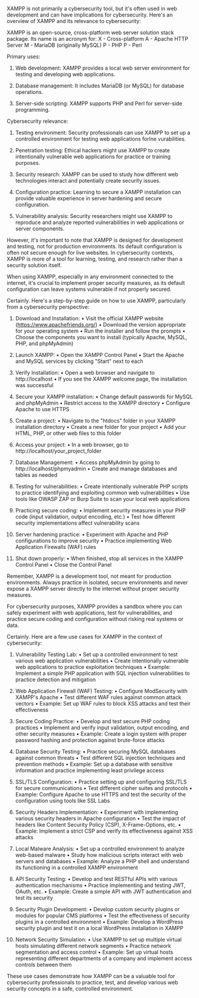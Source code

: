 XAMPP is not primarily a cybersecurity tool, but it's often used in web development and can have implications for cybersecurity. Here's an overview of XAMPP and its relevance to cybersecurity:

XAMPP is an open-source, cross-platform web server solution stack package. Its name is an acronym for:
X - Cross-platform
A - Apache HTTP Server
M - MariaDB (originally MySQL)
P - PHP
P - Perl

Primary uses:

1. Web development: XAMPP provides a local web server environment for testing and developing web applications.

2. Database management: It includes MariaDB (or MySQL) for database operations.

3. Server-side scripting: XAMPP supports PHP and Perl for server-side programming.

Cybersecurity relevance:

1. Testing environment: Security professionals can use XAMPP to set up a controlled environment for testing web applications forlne vurabilities.

2. Penetration testing: Ethical hackers might use XAMPP to create intentionally vulnerable web applications for practice or training purposes.

3. Security research: XAMPP can be used to study how different web technologies interact and potentially create security issues.

4. Configuration practice: Learning to secure a XAMPP installation can provide valuable experience in server hardening and secure configuration.

5. Vulnerability analysis: Security researchers might use XAMPP to reproduce and analyze reported vulnerabilities in web applications or server components.

However, it's important to note that XAMPP is designed for development and testing, not for production environments. Its default configuration is often not secure enough for live websites. In cybersecurity contexts, XAMPP is more of a tool for learning, testing, and research rather than a security solution itself.

When using XAMPP, especially in any environment connected to the internet, it's crucial to implement proper security measures, as its default configuration can leave systems vulnerable if not properly secured.







Certainly. Here's a step-by-step guide on how to use XAMPP, particularly from a cybersecurity perspective:

1. Download and Installation:
   • Visit the official XAMPP website (https://www.apachefriends.org/)
   • Download the version appropriate for your operating system
   • Run the installer and follow the prompts
   • Choose the components you want to install (typically Apache, MySQL, PHP, and phpMyAdmin)

2. Launch XAMPP:
   • Open the XAMPP Control Panel
   • Start the Apache and MySQL services by clicking "Start" next to each

3. Verify Installation:
   • Open a web browser and navigate to http://localhost
   • If you see the XAMPP welcome page, the installation was successful

4. Secure your XAMPP installation:
   • Change default passwords for MySQL and phpMyAdmin
   • Restrict access to the XAMPP directory
   • Configure Apache to use HTTPS

5. Create a project:
   • Navigate to the "htdocs" folder in your XAMPP installation directory
   • Create a new folder for your project
   • Add your HTML, PHP, or other web files to this folder

6. Access your project:
   • In a web browser, go to http://localhost/your_project_folder

7. Database Management:
   • Access phpMyAdmin by going to http://localhost/phpmyadmin
   • Create and manage databases and tables as needed

8. Testing for vulnerabilities:
   • Create intentionally vulnerable PHP scripts to practice identifying and exploiting common web vulnerabilities
   • Use tools like OWASP ZAP or Burp Suite to scan your local web applications

9. Practicing secure coding:
   • Implement security measures in your PHP code (input validation, output encoding, etc.)
   • Test how different security implementations affect vulnerability scans

10. Server hardening practice:
    • Experiment with Apache and PHP configurations to improve security
    • Practice implementing Web Application Firewalls (WAF) rules

11. Shut down properly:
    • When finished, stop all services in the XAMPP Control Panel
    • Close the Control Panel

Remember, XAMPP is a development tool, not meant for production environments. Always practice in isolated, secure environments and never expose a XAMPP server directly to the internet without proper security measures.

For cybersecurity purposes, XAMPP provides a sandbox where you can safely experiment with web applications, test for vulnerabilities, and practice secure coding and configuration without risking real systems or data.


Certainly. Here are a few use cases for XAMPP in the context of cybersecurity:

1. Vulnerability Testing Lab:
   • Set up a controlled environment to test various web application vulnerabilities
   • Create intentionally vulnerable web applications to practice exploitation techniques
   • Example: Implement a simple PHP application with SQL injection vulnerabilities to practice detection and mitigation

2. Web Application Firewall (WAF) Testing:
   • Configure ModSecurity with XAMPP's Apache
   • Test different WAF rules against common attack vectors
   • Example: Set up WAF rules to block XSS attacks and test their effectiveness

3. Secure Coding Practice:
   • Develop and test secure PHP coding practices
   • Implement and verify input validation, output encoding, and other security measures
   • Example: Create a login system with proper password hashing and protection against brute-force attacks

4. Database Security Testing:
   • Practice securing MySQL databases against common threats
   • Test different SQL injection techniques and prevention methods
   • Example: Set up a database with sensitive information and practice implementing least privilege access

5. SSL/TLS Configuration:
   • Practice setting up and configuring SSL/TLS for secure communications
   • Test different cipher suites and protocols
   • Example: Configure Apache to use HTTPS and test the security of the configuration using tools like SSL Labs

6. Security Headers Implementation:
   • Experiment with implementing various security headers in Apache configuration
   • Test the impact of headers like Content Security Policy (CSP), X-Frame-Options, etc.
   • Example: Implement a strict CSP and verify its effectiveness against XSS attacks

7. Local Malware Analysis:
   • Set up a controlled environment to analyze web-based malware
   • Study how malicious scripts interact with web servers and databases
   • Example: Analyze a PHP shell and understand its functioning in a controlled XAMPP environment

8. API Security Testing:
   • Develop and test RESTful APIs with various authentication mechanisms
   • Practice implementing and testing JWT, OAuth, etc.
   • Example: Create a simple API with JWT authentication and test its security

9. Security Plugin Development:
   • Develop custom security plugins or modules for popular CMS platforms
   • Test the effectiveness of security plugins in a controlled environment
   • Example: Develop a WordPress security plugin and test it on a local WordPress installation in XAMPP

10. Network Security Simulation:
    • Use XAMPP to set up multiple virtual hosts simulating different network segments
    • Practice network segmentation and access control
    • Example: Set up virtual hosts representing different departments of a company and implement access controls between them

These use cases demonstrate how XAMPP can be a valuable tool for cybersecurity professionals to practice, test, and develop various web security concepts in a safe, controlled environment.